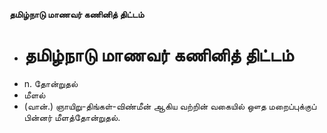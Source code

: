 **தமிழ்நாடு மாணவர் கணினித் திட்டம்**
- # தமிழ்நாடு மாணவர் கணினித் திட்டம்
- n. தோன்றுதல்
- மீளல்
- (வான்.) ஞாயிறு-திங்கள்-விண்மீன் ஆகிய வற்றின் வகையில் ஔத மறைப்புக்குப் பின்னர் மீளத்தோன்றுதல்.

